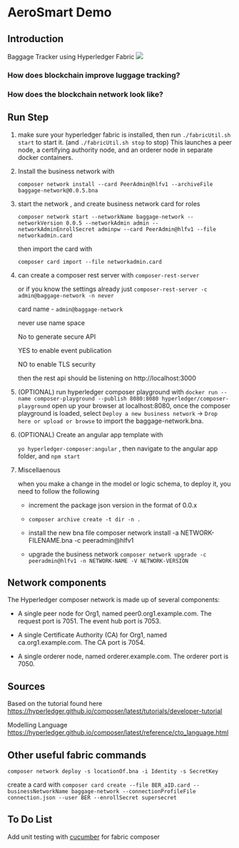 # AeroSmart Demo

## Introduction
Baggage Tracker using Hyperledger Fabric
[![](http://img.youtube.com/vi/Fl1HGYDcRSw/0.jpg)](http://www.youtube.com/watch?v=Fl1HGYDcRSw "Team Aerosmart - Aviation Blockchain Challege")

### How does blockchain improve luggage tracking?

### How does the blockchain network look like?


## Run Step
1. make sure your hyperledger fabric is installed, then run 
    `./fabricUtil.sh start` to start it. (and `./fabricUtil.sh stop` to stop) This launches a peer node, a certifying authority node, and an orderer node in separate docker containers.

2. Install the business network with

    `composer network install --card PeerAdmin@hlfv1 --archiveFile baggage-network@0.0.5.bna`

3. start the network , and create business network card for roles

    `composer network start --networkName baggage-network --networkVersion 0.0.5 --networkAdmin admin --networkAdminEnrollSecret adminpw --card PeerAdmin@hlfv1 --file networkadmin.card`

    then import the card with 

    `composer card import --file networkadmin.card`

4. can create a composer rest server with 
    `composer-rest-server`
    
    or if you know the settings already just `composer-rest-server -c admin@baggage-network -n never` 

    card name - `admin@baggage-network`
    
    never use name space

    No to generate secure API

    YES to enable event publication

    NO to enable TLS security
    
    then the rest api should be listening on http://localhost:3000

5. (OPTIONAL) run hyperledger composer playground with 
    `docker run --name composer-playground --publish 8080:8080 hyperledger/composer-playground`
    open up your browser at localhost:8080, once the composer playground is loaded, select `Deploy a new business network` -> `Drop here or upload or browse` to import the baggage-network.bna.


6. (OPTIONAL) Create an angular app template with

    `yo hyperledger-composer:angular` , then navigate to the angular app folder, and `npm start`

7. Miscellaenous 

    when you make a change in the model or logic schema, to deploy it, you need to follow the following 

    * increment the package json version in the format of 0.0.x
        
    * `composer archive create -t dir -n .` 

    * install the new bna file composer network install -a NETWORK-FILENAME.bna -c peeradmin@hlfv1

   * upgrade the business network
    `composer network upgrade -c peeradmin@hlfv1 -n NETWORK-NAME -V NETWORK-VERSION`

## Network components

The Hyperledger composer network is made up of several components:

- A single peer node for Org1, named peer0.org1.example.com.
        The request port is 7051.
        The event hub port is 7053.
 
- A single Certificate Authority (CA) for Org1, named ca.org1.example.com.
        The CA port is 7054.
    
- A single orderer node, named orderer.example.com.
        The orderer port is 7050.

## Sources
Based on the tutorial found here
https://hyperledger.github.io/composer/latest/tutorials/developer-tutorial

Modelling Language
https://hyperledger.github.io/composer/latest/reference/cto_language.html


## Other useful fabric commands
`composer network deploy -s locationOf.bna -i Identity -s SecretKey`

create a card with 
        `composer card create --file BER_aID.card --businessNetworkName baggage-network --connectionProfileFile connection.json --user BER --enrollSecret supersecret`

## To Do List
Add unit testing with [cucumber](https://github.com/cucumber/cucumber-js) for fabric composer
